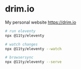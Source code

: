 # drim.io

My personal website https://drim.io

```bash
# run eleventy
npx @11ty/eleventy

# watch changes
npx @11ty/eleventy --watch

# browsersync
npx @11ty/eleventy --serve
```
